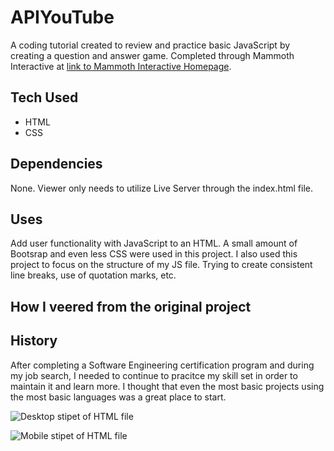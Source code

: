 # APIYouTube

A coding tutorial created to review and practice basic JavaScript by creating a question and answer game. Completed through Mammoth Interactive at [link to Mammoth Interactive Homepage](https://training.mammothinteractive.com/courses).

## Tech Used
- HTML
- CSS

## Dependencies
None. Viewer only needs to utilize Live Server through the index.html file.

## Uses
Add user functionality with JavaScript to an HTML. A small amount of Bootsrap and even less CSS were used in this project. I also used this project to focus on the structure of my JS file. Trying to create consistent line breaks, use of quotation marks, etc.

## How I veered from the original project


## History
After completing a Software Engineering certification program and during my job search, I needed to continue to pracitce my skill set in order to maintain it and learn more. I thought that even the most basic projects using the most basic languages was a great place to start.

![Desktop stipet of HTML file](assests/images/JSGame1.png)

![Mobile stipet of HTML file](assests/images/JSGame2.png)
